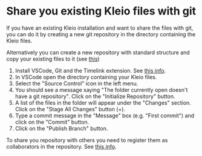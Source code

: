 # Share you existing Kleio files with git

If you have an existing Kleio installation and want to share the files with git, you can do it by creating a new git repository in the directory containing the Kleio files.

Alternatively you can create a new repository with standard structure and
copy your existing files to it (see [this](new_source_repository_from_template.md))

1. Install VSCode, Git and the Timelink extension. See [this info](install_vscode_git.md).
2. In VSCode open the directory containing your Kleio files.
3. Select the "Source Control" icon in the left menu.
4. You should see a message saying "The folder currently open doesn't have 
   a git repository". Click on the "Initialize Repository" button.
5. A list of the files in the folder will appear under the "Changes" section.
   Click on the "Stage All Changes" button (+).
6. Type a commit message in the "Message" box (e.g. "First commit") and click on the "Commit" button.
7. Click on the "Publish Branch" button.

To share you repository with others you need to register them as collaborators in the repository. See [this info](https://docs.github.com/en/github/setting-up-and-managing-your-github-user-account/inviting-collaborators-to-a-personal-repository).
